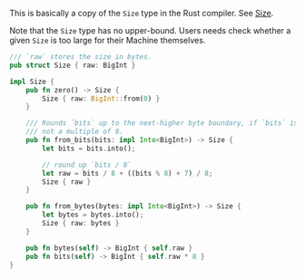 This is basically a copy of the `Size` type in the Rust compiler.
See [Size](https://doc.rust-lang.org/nightly/nightly-rustc/rustc_target/abi/struct.Size.html).

Note that the `Size` type has no upper-bound.
Users needs check whether a given `Size` is too large for their Machine themselves.

```rust
/// `raw` stores the size in bytes.
pub struct Size { raw: BigInt }

impl Size {
    pub fn zero() -> Size {
        Size { raw: BigInt::from(0) }
    }

    /// Rounds `bits` up to the next-higher byte boundary, if `bits` is
    /// not a multiple of 8.
    pub fn from_bits(bits: impl Into<BigInt>) -> Size {
        let bits = bits.into();

        // round up `bits / 8`
        let raw = bits / 8 + ((bits % 8) + 7) / 8;
        Size { raw }
    }

    pub fn from_bytes(bytes: impl Into<BigInt>) -> Size {
        let bytes = bytes.into();
        Size { raw: bytes }
    }

    pub fn bytes(self) -> BigInt { self.raw }
    pub fn bits(self) -> BigInt { self.raw * 8 }
}
```
